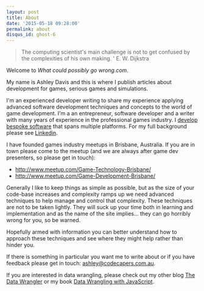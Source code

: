 ```yaml
---
layout: post
title: About
date: '2015-05-18 09:28:00'
permalink: about
disqus_id: ghost-6
---
```


> The computing scientist's main challenge is not to get confused by the complexities of his own making.
> ' E. W. Dijkstra

Welcome to *What could possibly go wrong.com*.

My name is Ashley Davis and this is where I publish articles about development for games, serious games and simulations. 

I'm an experienced developer writing to share my experience applying advanced software development techniques and concepts to the world of game development. I'm a an entrepreneur, software developer and a writer with many years of experience in the professional games industry. I [develop bespoke software](http://www.codecapers.com.au/) that spans multiple platforms. For my full background please see [Linkedin](https://au.linkedin.com/in/ashleydavis75). 

I have founded games industry meetups in Brisbane, Australia. If you are in town please come to the meetup (and we are always after game dev presenters, so please get in touch):

* http://www.meetup.com/Game-Technology-Brisbane/
* http://www.meetup.com/Game-Development-Brisbane/

Generally I like to keep things as simple as possible, but as the size of your code-base increases and complexity ramps up we need advanced techniques to help manage and control that complexity. These techniques are not to be taken lightly. They will suck up your time both in learning and implementation and as the name of the site implies...  they can go horribly wrong for you, so be warned.

Hopefully armed with information you can better understand how to approach these techniques and see where they might help rather than hinder you. 

If there is something in particular you want me to write about or if you have feedback please get in touch: [ashley@codecapers.com.au](mailto://ashley@codecapers.com.au).

If you are interested in data wrangling, please check out my other blog [The Data Wrangler](http://www.the-data-wrangler.com/) or my book [Data Wrangling with JavaScript](http://bit.ly/2t2cJu2).
